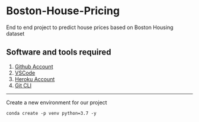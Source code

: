 # Boston-House-Pricing
End to end project to predict house prices based on Boston Housing dataset


## Software and tools required
1. [Github Account](https://github.com)
2. [VSCode](https://code.visualstudio.com)
3. [Heroku Account](https://heroku.com)
4. [Git CLI](https://git-scm.com/downloads)


--------------------
Create a new environment for our project
```
conda create -p venv python=3.7 -y
```
